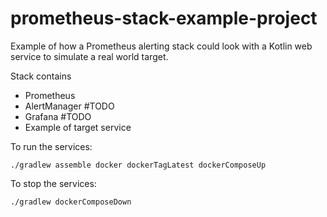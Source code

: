 # prometheus-stack-example-project

Example of how a Prometheus alerting stack could look with a Kotlin web service to simulate a real world target. 


Stack contains
  * Prometheus
  * AlertManager #TODO
  * Grafana #TODO
  * Example of target service
  
  
  To run the services:
  
  ```./gradlew assemble docker dockerTagLatest dockerComposeUp ```
  
  To stop the services:
  
  ```./gradlew dockerComposeDown```
